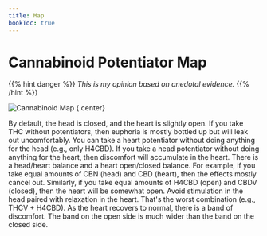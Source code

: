```yaml
---
title: Map
bookToc: true
---
```


# Cannabinoid Potentiator Map

{{% hint danger %}}
*This is my opinion based on anedotal evidence.*
{{% /hint %}}

![Cannabinoid Map](cannabinoid.svg)
{.center}

By default, the head is closed, and the heart is slightly open.
If you take THC without potentiators, then euphoria is mostly bottled up but will leak out uncomfortably.
You can take a heart potentiator without doing anything for the head (e.g., only H4CBD).
If you take a head potentiator without doing anything for the heart, then discomfort will accumulate in the heart.
There is a head/heart balance and a heart open/closed balance.
For example, if you take equal amounts of CBN (head) and CBD (heart), then the effects mostly cancel out.
Similarly, if you take equal amounts of H4CBD (open) and CBDV (closed), then the heart will be somewhat open.
Avoid stimulation in the head paired with relaxation in the heart.
That's the worst combination (e.g., THCV + H4CBD).
As the heart recovers to normal, there is a band of discomfort.
The band on the open side is much wider than the band on the closed side.
